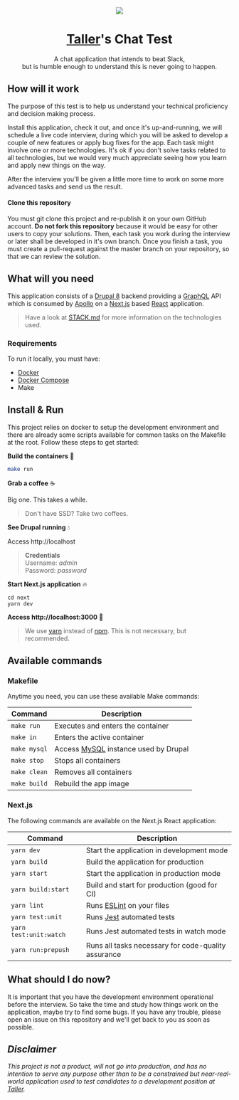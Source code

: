 <p align="center">
  <a href="http://taller.net.br">
    <img src="https://avatars0.githubusercontent.com/u/5984356?v=4&s=200" />
  </a>
</p>

<h1 align="center">
  <a href="http://taller.net.br">Taller</a>'s Chat Test
</h1>

<p align="center">A chat application that intends to beat Slack,<br />but is humble enough to understand this is never going to happen.</p>

## How will it work

The purpose of this test is to help us understand your technical proficiency and decision making process.

Install this application, check it out, and once it's up-and-running, we will schedule a live code interview, during which you will be asked to develop a couple of new features or apply bug fixes for the app. Each task might involve one or more technologies. It's ok if you don't solve tasks related to all technologies, but we would very much appreciate seeing how you learn and apply new things on the way.

After the interview you'll be given a little more time to work on some more advanced tasks and send us the result.

#### Clone this repository

You must git clone this project and re-publish it on your own GitHub account. **Do not fork this repository** because it would be easy for other users to copy your solutions. Then, each task you work during the interview or later shall be developed in it's own branch. Once you finish a task, you must create a pull-request against the master branch on your repository, so that we can review the solution.

## What will you need

This application consists of a [Drupal 8](http://drupal.org/) backend providing a [GraphQL](https://www.drupal.org/project/graphql) API which is consumed by [Apollo](https://www.apollographql.com/) on a [Next.js](https://github.com/zeit/next.js/) based [React](https://reactjs.org/) application.

> Have a look at [STACK.md](./STACK.md) for more information on the technologies used.

### Requirements

To run it locally, you must have:

- [Docker](https://docs.docker.com/install/)
- [Docker Compose](https://docs.docker.com/compose/install/)
- Make

## Install & Run

This project relies on docker to setup the development environment and there are already some scripts available for common tasks on the Makefile at the root. Follow these steps to get started:

**Build the containers** :hammer:

```sh
make run
```

**Grab a coffee** :coffee:

Big one. This takes a while.

> Don't have SSD? Take two coffees.

**See Drupal running** :droplet:

Access http://localhost

> **Credentials**<br />
Username: *admin*<br />
Password: *password*

**Start Next.js application** :fire:

```
cd next
yarn dev
```

**Access http://localhost:3000** :tada:

> We use [yarn](https://yarnpkg.com/pt-BR/) instead of [npm](https://www.npmjs.com/). This is not necessary, but recommended.

## Available commands

### Makefile

Anytime you need, you can use these available Make commands:

| Command | Description |
| - | - |
| `make run` | Executes and enters the container |
| `make in` | Enters the active container |
| `make mysql` | Access [MySQL](https://www.mysql.com/) instance used by Drupal |
| `make stop` | Stops all containers |
| `make clean` | Removes all containers |
| `make build` | Rebuild the app image |

### Next.js

The following commands are available on the Next.js React application:

| Command | Description |
| - | - |
| `yarn dev` | Start the application in development mode |
| `yarn build` | Build the application for production |
| `yarn start` | Start the application in production mode |
| `yarn build:start` | Build and start for production (good for CI) |
| `yarn lint` | Runs [ESLint](https://eslint.org/) on your files |
| `yarn test:unit` | Runs [Jest](https://facebook.github.io/jest/) automated tests |
| `yarn test:unit:watch` | Runs Jest automated tests in watch mode |
| `yarn run:prepush` | Runs all tasks necessary for code-quality assurance |

## What should I do now?

It is important that you have the development environment operational before the interview. So take the time and study how things work on the application, maybe try to find some bugs. If you have any trouble, please open an issue on this repository and we'll get back to you as soon as possible.

## *Disclaimer*

*This project is not a product, will not go into production, and has no intention to serve any purpose other than to be a constrained but near-real-world application used to test candidates to a development position at [Taller](taller.net.br).*
